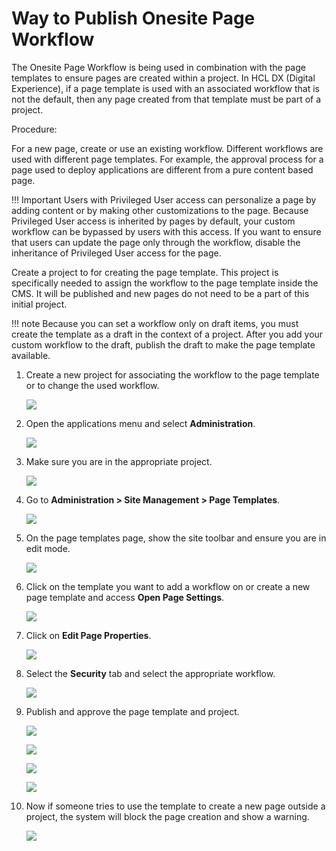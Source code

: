 # Way to Publish Onesite Page Workflow 


The Onesite Page Workflow is being used in combination with the page templates to ensure pages are created within a project.
In HCL DX (Digital Experience), if a page template is used with an associated workflow that is not the default, then any page created from that template must be part of a project.


Procedure:

For a new page, create or use an existing workflow. Different workflows are used with different page templates. For example, the approval process for a page used to deploy applications are different from a pure content based page.


!!! Important
    Users with Privileged User access can personalize a page by adding content or by making other customizations to the page. Because Privileged User access is inherited by pages by default, your custom workflow can be bypassed by users with this access. If you want to ensure that users can update the page only through the workflow, disable the inheritance of Privileged User access for the page.

Create a project to for creating the page template. This project is specifically needed to assign the workflow to the page template inside the CMS. It will be published and new pages do not need to be a part of this initial project.

!!! note
    Because you can set a workflow only on draft items, you must create the template as a draft in the context of a project. After you add your custom workflow to the draft, publish the draft to make the page template available.

1. Create a new project for associating the workflow to the page template or to change the used workflow.

    ![](../../../../../images/Workflow_new_project.png)

2. Open the applications menu and select **Administration**.

    ![](../../../../../images/Workflow_Administration.png)

3. Make sure you are in the appropriate project.

    ![](../../../../../images/Workflow_Select_project.png)

4. Go to **Administration > Site Management > Page Templates**.

    ![](../../../../../images/Workflow_Page_template.png)

5. On the page templates page, show the site toolbar and ensure you are in edit mode.

    ![](../../../../../images/Workflow_edit_mode.png)

6. Click on the template you want to add a workflow on or create a new page template and access **Open Page Settings**.

    ![](../../../../../images/Workflow_page_setting.png)

7. Click on **Edit Page Properties**.

    ![](../../../../../images/Workflow_page_properties.png)

8. Select the **Security** tab and select the appropriate workflow.

    ![](../../../../../images/Workflow_Security.png)

9. Publish and approve the page template and project.

    ![](../../../../../images/Workflow_publish1.png)

    ![](../../../../../images/Workflow_publish2.png)

    ![](../../../../../images/Workflow_publish3.png)

    ![](../../../../../images/Workflow_publish4.png)
    
10. Now if someone tries to use the template to create a new page outside a project, the system will block the page creation and show a warning.

    ![](../../../../../images/Workflow_Output.png)